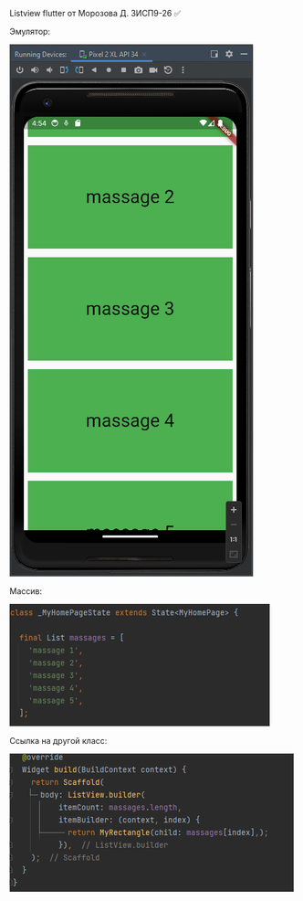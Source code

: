 Listview flutter от Морозова Д. 3ИСП9-26 :white_check_mark:

Эмулятор:

![Image](https://github.com/Y3Cv/ScrollFlutter/raw/main/images/image1.png)

Массив:

![Image](https://github.com/Y3Cv/ScrollFlutter/raw/main/images/image2.png)

Ссылка на другой класс:

![Image](https://github.com/Y3Cv/ScrollFlutter/raw/main/images/image3.png)
